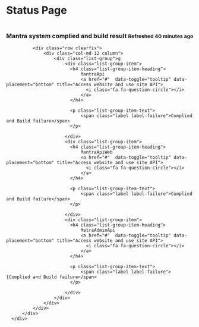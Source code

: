 <html>
<head>
<link href="//maxcdn.bootstrapcdn.com/bootstrap/3.3.0/css/bootstrap.min.css" rel="stylesheet" id="bootstrap-css">
<script src="//maxcdn.bootstrapcdn.com/bootstrap/3.3.0/js/bootstrap.min.js"></script>
<script src="//code.jquery.com/jquery-1.11.1.min.js"></script>
<!------ Include the above in your HEAD tag ---------->

<link href="//netdna.bootstrapcdn.com/font-awesome/4.0.3/css/font-awesome.min.css" rel="stylesheet" type="text/css" />
<link href="//bootswatch.com/yeti/bootstrap.min.css" rel="stylesheet" type="text/css" />

<script src="//code.jquery.com/jquery.min.js"></script>
<script src="//maxcdn.bootstrapcdn.com/bootstrap/3.3.2/js/bootstrap.min.js"></script>
</head>
<body>
  <div class="container">
      <div class="row">
        <div class="col-md-12">
          <h1>Status Page</h1>
        </div>
      </div>
      <div class="row clearfix">
          <div class="col-md-12 column">
              <div class="panel panel-warning">
                <div class="panel-heading">
                  <h3 class="panel-title">
                    Mantra system complied and build result
                    <small class="pull-right">Refreshed 40 minutes ago</small>
                  </h3>
                </div>
              </div>


              <div class="row clearfix">
                  <div class="col-md-12 column">
                      <div class="list-group">g
                          <div class="list-group-item">
                            <h4 class="list-group-item-heading">
                                MantraApi
                                <a href="#"  data-toggle="tooltip" data-placement="bottom" title="Access website and use site API">
                                  <i class="fa fa-question-circle"></i>
                                </a>
                            </h4>
                            
                            <p class="list-group-item-text">
                                <span class="label label-failure">Complied and Build failure</span>
                            </p>
                            
                          </div>                    
                          <div class="list-group-item">
                            <h4 class="list-group-item-heading">
                                MantraApiWeb
                                <a href="#"  data-toggle="tooltip" data-placement="bottom" title="Access website and use site API">
                                  <i class="fa fa-question-circle"></i>
                                </a>
                            </h4>
                            
                            <p class="list-group-item-text">
                                <span class="label label-failure">Complied and Build failure</span>
                            </p>
                            
                          </div>
                          <div class="list-group-item">
                            <h4 class="list-group-item-heading">
                                MatraAdminApi
                                <a href="#"  data-toggle="tooltip" data-placement="bottom" title="Access website and use site API">
                                  <i class="fa fa-question-circle"></i>
                                </a>
                            </h4>
                            
                            <p class="list-group-item-text">
                                <span class="label label-failure">{Complied and Build failure</span>
                            </p>
                            
                          </div>
                      </div>
                  </div>
              </div>
          </div>
      </div>
  </div>
  </body>
</html>
